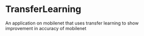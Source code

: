 # TransferLearning
An application on mobilenet that uses transfer learning to show improvement in accuracy of mobilenet
